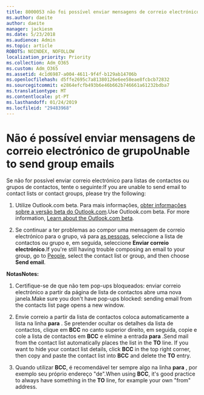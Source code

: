 ```yaml
---
title: 8000053 não foi possível enviar mensagens de correio electrónico de grupo
ms.author: daeite
author: daeite
manager: jackiesm
ms.date: 5/23/2018
ms.audience: Admin
ms.topic: article
ROBOTS: NOINDEX, NOFOLLOW
localization_priority: Priority
ms.collection: Adm_O365
ms.custom: Adm_O365
ms.assetid: 4c1d6987-a004-4611-9f4f-b129ab14706b
ms.openlocfilehash: d5ffe2695c7a81380126e6ee58eae8fcbcb72832
ms.sourcegitcommit: e2864efcfb493b6e46b662b746661a61232bdba7
ms.translationtype: MT
ms.contentlocale: pt-PT
ms.lasthandoff: 01/24/2019
ms.locfileid: "29483968"
---
```

# <a name="unable-to-send-group-emails"></a><span data-ttu-id="8115f-102">Não é possível enviar mensagens de correio electrónico de grupo</span><span class="sxs-lookup"><span data-stu-id="8115f-102">Unable to send group emails</span></span>

<span data-ttu-id="8115f-103">Se não for possível enviar correio electrónico para listas de contactos ou grupos de contactos, tente o seguinte:</span><span class="sxs-lookup"><span data-stu-id="8115f-103">If you are unable to send email to contact lists or contact groups, please try the following:</span></span>
  
1. <span data-ttu-id="8115f-p101">Utilize Outlook.com beta. Para mais informações, [obter informações sobre a versão beta do Outlook.com](https://support.office.com/article/e2261c7f-d413-4084-8f22-21282f42d8cf).</span><span class="sxs-lookup"><span data-stu-id="8115f-p101">Use Outlook.com beta. For more information, [Learn about the Outlook.com beta](https://support.office.com/article/e2261c7f-d413-4084-8f22-21282f42d8cf).</span></span>
    
2. <span data-ttu-id="8115f-106">Se continuar a ter problemas ao compor uma mensagem de correio electrónico para o grupo, vá para [as pessoas](https://outlook.live.com/people/), seleccione a lista de contactos ou grupo e, em seguida, seleccione **Enviar correio electrónico**.</span><span class="sxs-lookup"><span data-stu-id="8115f-106">If you're still having trouble composing an email to your group, go to [People](https://outlook.live.com/people/), select the contact list or group, and then choose **Send email**.</span></span>
    
 <span data-ttu-id="8115f-107">**Notas**</span><span class="sxs-lookup"><span data-stu-id="8115f-107">**Notes:**</span></span>
  
1. <span data-ttu-id="8115f-108">Certifique-se de que não tem pop-ups bloqueados: enviar correio electrónico a partir da página de lista de contactos abre uma nova janela.</span><span class="sxs-lookup"><span data-stu-id="8115f-108">Make sure you don't have pop-ups blocked: sending email from the contacts list page opens a new window.</span></span>
    
2. <span data-ttu-id="8115f-p102">Envie correio a partir da lista de contactos coloca automaticamente a lista na linha **para** . Se pretender ocultar os detalhes da lista de contactos, clique em **BCC** no canto superior direito, em seguida, copie e cole a lista de contactos em **BCC** e elimine a entrada **para** .</span><span class="sxs-lookup"><span data-stu-id="8115f-p102">Send mail from the contact list automatically places the list in the **TO** line. If you want to hide your contact list details, click **BCC** in the top right corner, then copy and paste the contact list into **BCC** and delete the **TO** entry.</span></span> 
    
3. <span data-ttu-id="8115f-111">Quando utilizar **BCC**, é recomendável ter sempre algo na linha **para** , por exemplo seu próprio endereço "de".</span><span class="sxs-lookup"><span data-stu-id="8115f-111">When using **BCC**, it's good practice to always have something in the **TO** line, for example your own "from" address.</span></span> 
    

